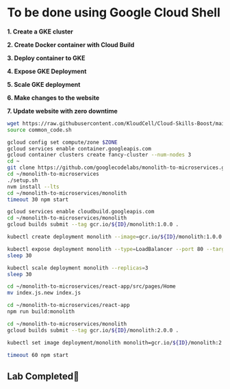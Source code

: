 # **To be done using Google Cloud Shell**

**1. Create a GKE cluster**

**2. Create Docker container with Cloud Build**

**3. Deploy container to GKE**

**4. Expose GKE Deployment**

**5. Scale GKE deployment**

**6. Make changes to the website**

**7. Update website with zero downtime**

```bash
wget https://raw.githubusercontent.com/KloudCell/Cloud-Skills-Boost/main/resources/common_code.sh 2> /dev/null
source common_code.sh

gcloud config set compute/zone $ZONE
gcloud services enable container.googleapis.com
gcloud container clusters create fancy-cluster --num-nodes 3
cd ~
git clone https://github.com/googlecodelabs/monolith-to-microservices.git
cd ~/monolith-to-microservices
./setup.sh
nvm install --lts
cd ~/monolith-to-microservices/monolith
timeout 30 npm start

gcloud services enable cloudbuild.googleapis.com
cd ~/monolith-to-microservices/monolith
gcloud builds submit --tag gcr.io/${ID}/monolith:1.0.0 .

kubectl create deployment monolith --image=gcr.io/${ID}/monolith:1.0.0

kubectl expose deployment monolith --type=LoadBalancer --port 80 --target-port 8080
sleep 30

kubectl scale deployment monolith --replicas=3
sleep 30

cd ~/monolith-to-microservices/react-app/src/pages/Home
mv index.js.new index.js

cd ~/monolith-to-microservices/react-app
npm run build:monolith

cd ~/monolith-to-microservices/monolith
gcloud builds submit --tag gcr.io/${ID}/monolith:2.0.0 .

kubectl set image deployment/monolith monolith=gcr.io/${ID}/monolith:2.0.0

timeout 60 npm start
```

## Lab Completed🎉